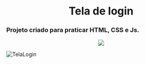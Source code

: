 <h1 align="center"> Tela de login </h1>

### Projeto criado para praticar HTML, CSS e Js.

<p align="center">
<img src="http://img.shields.io/static/v1?label=STATUS&message=%20CONCLUIDO&color=GREEN&style=for-the-badge"/>
</p>


![TelaLogin](https://user-images.githubusercontent.com/77301269/171523682-06d6f871-0e27-40c8-8af5-6d807a26663d.PNG)
